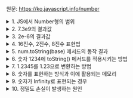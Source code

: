 원문: https://ko.javascript.info/number

<details>
  <summary>1. JS에서 Number형의 범위</summary>
  
  -2^53 ~ 2^53
</details>

<details>
  <summary>2. 7.3e9의 결과값</summary>
  
  7,300,000,000

  e 왼쪽의 수에 e 오른쪽의 수만큼 10의 거듭제곱을 곱한다
</details>

<details>
  <summary>3. 2e-6의 결과값</summary>
  
  0.000002
</details>

<details>
  <summary>4. 16진수, 2진수, 8진수 표현법</summary>
  
  - 16진수 : 0x
  - 8진수 : 0o
  - 2진수 : 0b
</details>

<details>
  <summary>5. num.toString(base) 메서드의 동작 결과</summary>

  num을 base진법으로 표현한 후, 문자열로 전환
</details>

<details>
  <summary>6. 숫자 1234에 toString() 메서드를 적용시키는 방법</summary>

  1. 1234..toString(2);

  2. (1234).toString(2);

  소수점을 두 개 붙인 것은 1234.toString()을 하면 . 오른쪽을 소수부로 인식해 에러가 발생할 수 있기 때문
</details>

<details>
  <summary>7. 1.2345를 1.23으로 변환하는 방법</summary>

  ```js
  let num = 1.2345;

  Math.floor(num * 100) / 100; // 1.23
  num.toFixed(2); // '1.23' toFixed는 문자열을 반환한다.
  ```
</details>

<details>
  <summary>8. 숫자를 표현하는 방식과 이에 활용되는 메모리</summary>

  64비트 IEEE-754

  
  - 52비트 - 숫자 저장

  - 11비트 - 소수점 위치 저장

  - 1비트 - 부호 저장
</details>

<details>
  <summary>9. 숫자가 Infinity로 표현되는 경우</summary>

  64비트 메모리 공간 내 저장할 수 없는 경우
</details>

<details>
  <summary>10. 정밀도 손실이 발생하는 원인</summary>

  숫자는 2진법을 통해 저장된다.

  따라서 2의 거듭제곱이 아닌 수로 나눠진 수를 2진법에서는 무한소수가 될 수 있어 정확하게 저장할 방법이 없다. 

  IEEE-754에서는 숫자를 반올림하여 이를 해결하나 그 때 발생하는 미세한 정밀도 손실은 그대로 저장되어 0.1 + 0.2 === 0.3 은 false가 된다. 0.1과 0.2를 더할 때 각 수의 정밀도 손실까지도 더해지기 때문이다.
</details>
